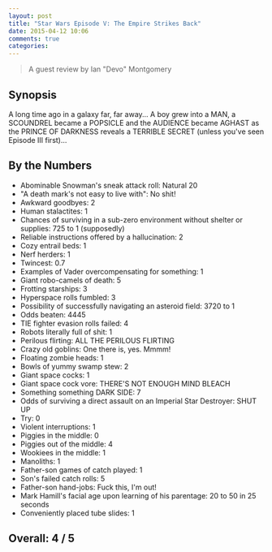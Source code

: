 ```yaml
---
layout: post
title: "Star Wars Episode V: The Empire Strikes Back"
date: 2015-04-12 10:06
comments: true
categories: 
---
```


> A guest review by Ian "Devo" Montgomery

## Synopsis

A long time ago in a galaxy far, far away... A boy grew into a MAN, a SCOUNDREL became a POPSICLE and the AUDIENCE became AGHAST as the PRINCE OF DARKNESS reveals a TERRIBLE SECRET (unless you've seen Episode III first)...

## By the Numbers

* Abominable Snowman's sneak attack roll: Natural 20
* "A death mark's not easy to live with": No shit!
* Awkward goodbyes: 2
* Human stalactites: 1
* Chances of surviving in a sub-zero environment without shelter or supplies: 725 to 1 (supposedly)
* Reliable instructions offered by a hallucination: 2
* Cozy entrail beds: 1
* Nerf herders: 1
* Twincest: 0.7
* Examples of Vader overcompensating for something: 1
* Giant robo-camels of death: 5
* Frotting starships: 3
* Hyperspace rolls fumbled: 3
* Possibility of successfully navigating an asteroid field: 3720 to 1
* Odds beaten: 4445
* TIE fighter evasion rolls failed: 4
* Robots literally full of shit: 1
* Perilous flirting: ALL THE PERILOUS FLIRTING
* Crazy old goblins: One there is, yes. Mmmm!
* Floating zombie heads: 1
* Bowls of yummy swamp stew: 2
* Giant space cocks: 1
* Giant space cock vore: THERE'S NOT ENOUGH MIND BLEACH
* Something something DARK SIDE: 7
* Odds of surviving a direct assault on an Imperial Star Destroyer: SHUT UP
* Try: 0
* Violent interruptions: 1
* Piggies in the middle: 0
* Piggies out of the middle: 4
* Wookiees in the middle: 1
* Manoliths: 1
* Father-son games of catch played: 1
* Son's failed catch rolls: 5
* Father-son hand-jobs: Fuck this, I'm out!
* Mark Hamill's facial age upon learning of his parentage: 20 to 50 in 25 seconds
* Conveniently placed tube slides: 1

## Overall: 4 / 5
